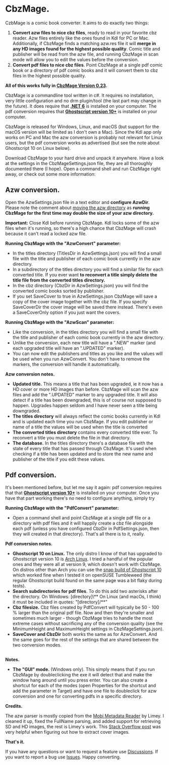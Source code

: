 # CbzMage.
CzbMage is a comic book converter. It aims to do exactly two things:
1. **Convert azw files to nice cbz files**, ready to read in your favorite cbz reader. Azw files entirely like the ones found in Kdl for PC or Mac. 
Additionally, if CbzMage finds a matching azw.res file it will **merge in any HD images found for the highest possible quality**. 
Comic title and publisher will be read from the azw file, and running CbzMage in scan mode will allow you to edit the values before the conversion. 
2. **Convert pdf files to nice cbz files**. Point CbzMage at a single pdf comic book or a directory of pdf comic books and it will convert them to cbz files in the highest possible quality.

**All of this works fully in [CbzMage Version 0.23](https://github.com/ToofDerling/CbzMage/releases/tag/v0.23).**

CbzMage is a commandline tool written in c#. It requires no installation, very little configuration and no drm plugin/tool (the last part may change in the future). It does require that **[.NET 6](https://dotnet.microsoft.com/en-us/download)** is installed on your computer. The pdf conversion requires that **[Ghostscript version 10+](https://ghostscript.com/releases/gsdnld.html)** is installed on your computer.

CbzMage is released for Windows, Linux, and macOS (but support for the macOS version will be limited as I don't own a Mac). Since the Kdl app only works on PC and Mac the azw conversion is probably not relevant for Linux users, but the pdf conversion works as advertised (but see the note about Ghostscript 10 on Linux below).

Download CbzMage to your hard drive and unpack it anywhere. Have a look at the settings in the CbzMageSettings.json file, they are all thoroughly documented there (I hope). Open a command shell and run CbzMage right away, or check out some more information: 

## Azw conversion.

Open the AzwSettings.json file in a text editor and **configure AzwDir**. Please note the comment about [moving the azw directory](https://github.com/ToofDerling/CbzMage/wiki/How-to-move-Kdl-content-folder.) as **running CbzMage for the first time may double the size of your azw directory.**

**Important:** Close Kdl before running CbzMage. Kdl locks some of the azw files when it's running, so there's a high chance that CbzMage will crash because it can't read a locked azw file.

**Running CbzMage with the "AzwConvert" parameter:**

* In the titles directory (TitlesDir in AzwSettings.json) you will find a small file with the title and publisher of each comic book currently in the azw directory.  
* In a subdirectory of the titles directory you will find a similar file for each converted title. If you ever want **to reconvert a title simply delete the title file from the converted titles directory.**
* In the cbz directory (CbzDir in AzwSettings.json) you will find the converted comic books sorted by publisher. 
* If you set SaveCover to true in AzwSettings.json CbzMage will save a copy of the cover image together with the cbz file. If you specify SaveCoverDir the cover image will be saved there instead. There's even a SaveCoverOnly option if you just want the covers.

**Running CbzMage with the "AzwScan" parameter:**

* Like the conversion, in the titles directory you will find a small file with the title and publisher of each comic book currently in the azw directory.  
* Unlike the conversion, each new title will have a ".NEW" marker (and each upgraded title will have an ".UPDATED" marker). 
* You can now edit the publishers and titles as you like and the values will be used when you run AzwConvert. You don't have to remove the markers, the conversion will handle it automatically.

**Azw conversion notes.**

* **Updated title.** This means a title that has been upgraded, ie it now has a HD cover or more HD images than before. CbzMage will scan the azw files and add the ".UPDATED" marker to any upgraded title. It will also detect if a title has been downgraded, this is of course not supposed to happen. Upgrades happen seldom and I have never seen a title being downgraded. 
* **The titles directory** will always reflect the comic books currently in Kdl and is updated each time you run CbzMage. If you edit publisher or name of a title the values will be used when the title is converted 
* **The converted titles directory** contains every converted title ever. To reconvert a title you must delete the file in that directory. 
* **The database.** In the titles directory there's a database file with the state of every title that has passed through CbzMage. It's used when checking if a title has been updated and to store the new name and publisher of the title if you edit these values.

## Pdf conversion.

It's been mentioned before, but let me say it again: pdf conversion requires that that **[Ghostscript version 10+](https://ghostscript.com/releases/gsdnld.html)** is installed on your computer. Once you have that part working there's no need to configure anything, simply try

**Running CbzMage with the "PdfConvert" parameter:**

* Open a command shell and point CbzMage at a single pdf file or a directory with pdf files and it will happily create a cbz file alongside each pdf (unless you have configured CbzDir in PdfSettings.json, then they will created in that directory). That's all there is to it, really.

**Pdf conversion notes.**

* **Ghostscript 10 on Linux.** The only distro I know of that has upgraded to Ghostscript version 10 is [Arch Linux](https://archlinux.org/). I tried a handful of the popular ones and they were all at version 9, which doesn't work with CbzMage. On distros other than Arch you can use the [snap build of Ghostscript 10](https://ghostscript.com/releases/gsdnld.html) which worked fine when I tested it on openSUSE Tumbleweed (the regular Ghostscript build found on the same page was a bit flaky during tests).
* **Search subdirectories for pdf files**. To do this add two asterisks after the directory. On Windows: [directory]\\** On Linux (and macOs, I think) it must be included in quotes: "[directory]/\**"
* **Cbz filesize.** Cbz files created by PdfConvert will typically be 50 - 100 % larger than the original pdf file. Now and then they're smaller and sometimes much larger - though CbzMage tries to handle the most extreme cases without sacrificing any of the conversion quality (see the MinimumHeight and MaximumHeight settings in CbzMageSettings.json).
* **SaveCover and CbzDir** both works the same as for AzwConvert. And the same goes for the rest of the settings that are shared between the two conversion modes.

##

**Notes.**

* **The "GUI" mode.** (Windows only). This simply means that if you run CbzMage by doubleclicking the exe it will detect that and make the window hang around until you press enter. You can also create a shortcut for each of the modes (open Properties for the shortcut and add the parameter in Target) and have one file to doubleclick for azw conversion and one for converting pdfs in a specific directory.      

**Credits.**

The azw parser is mostly copied from the [Mobi Metadata Reader](https://www.mobileread.com/forums/showthread.php?t=185565) by Limey. I cleaned it up, fixed the FullName parsing, and added support for retrieving SD and HD images, the rest is Limey's work. This [Stack Overflow post](https://stackoverflow.com/questions/24233834/getting-cover-image-from-a-mobi-file) was very helpful when figuring out how to extract cover images.

**That's it.** 

If you have any questions or want to request a feature use [Discussions](https://github.com/ToofDerling/CbzMage/discussions). If you want to report a bug use [Issues](https://github.com/ToofDerling/CbzMage/issues). Happy converting.
